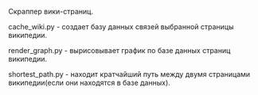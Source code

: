 Скраппер вики-страниц. 

cache_wiki.py - создает базу данных связей выбранной страницы википедии.

render_graph.py - вырисовывает график по базе данных страниц википедии.

shortest_path.py - находит кратчайший путь между двумя страницами википедии(если они находятся в базе данных).
